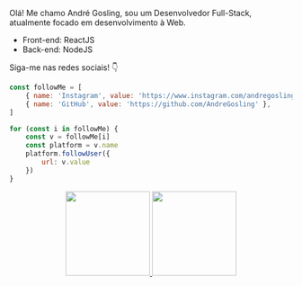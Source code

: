 Olá! Me chamo André Gosling, sou um Desenvolvedor Full-Stack, atualmente focado em desenvolvimento à Web.

* Front-end: ReactJS
* Back-end: NodeJS

Siga-me nas redes sociais! 👇
```js
const followMe = [
    { name: 'Instagram', value: 'https://www.instagram.com/andregosling_/' },
    { name: 'GitHub', value: 'https://github.com/AndreGosling' },
]

for (const i in followMe) {
    const v = followMe[i]
    const platform = v.name
    platform.followUser({
        url: v.value
    })
}
```

<div align='center'>
  <a href="https://github.com/andregosling">
  <img height="150em" src="https://github-readme-stats.vercel.app/api?username=andregosling&show_icons=true&theme=dark&include_all_commits=true&count_private=true%22/%3E">
  <img height="150em" src="https://github-readme-stats.vercel.app/api/top-langs/?username=andregosling&layout=compact&langs_count=7&theme=dark"
</div>





